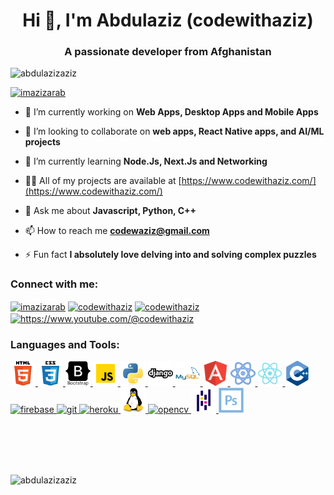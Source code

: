 <h1 align="center">Hi 👋, I'm Abdulaziz (codewithaziz)</h1>   
<h3 align="center">A passionate developer from Afghanistan</h3>

<p align="left"> <img src="https://komarev.com/ghpvc/?username=abdulazizaziz&label=Profile%20views&color=0e75b6&style=flat" alt="abdulazizaziz" /> </p>
<p align="left"> <a href="https://twitter.com/imazizarab" target="blank"><img src="https://img.shields.io/twitter/follow/imazizarab?logo=twitter&style=for-the-badge" alt="imazizarab" /></a> </p>

- 🔭 I’m currently working on **Web Apps, Desktop Apps and Mobile Apps**

- 👯 I’m looking to collaborate on **web apps, React Native apps, and AI/ML projects**

- 🌱 I’m currently learning **Node.Js, Next.Js and Networking**

- 👨‍💻 All of my projects are available at [https://www.codewithaziz.com/](https://www.codewithaziz.com/)

- 💬 Ask me about **Javascript, Python, C++**

- 📫 How to reach me **codewaziz@gmail.com**

- ⚡ Fun fact **I absolutely love delving into and solving complex puzzles**

<h3 align="left">Connect with me:</h3>
<p align="left">
<a href="https://twitter.com/imazizarab" target="blank"><img align="center" src="https://raw.githubusercontent.com/rahuldkjain/github-profile-readme-generator/master/src/images/icons/Social/twitter.svg" alt="imazizarab" height="30" width="40" /></a>
<a href="https://linkedin.com/in/codewithaziz" target="blank"><img align="center" src="https://raw.githubusercontent.com/rahuldkjain/github-profile-readme-generator/master/src/images/icons/Social/linked-in-alt.svg" alt="codewithaziz" height="30" width="40" /></a>
<a href="https://fb.com/codewithaziz" target="blank"><img align="center" src="https://raw.githubusercontent.com/rahuldkjain/github-profile-readme-generator/master/src/images/icons/Social/facebook.svg" alt="codewithaziz" height="30" width="40" /></a>
<a href="https://www.youtube.com/@codewithaziz" target="blank"><img align="center" src="https://raw.githubusercontent.com/rahuldkjain/github-profile-readme-generator/master/src/images/icons/Social/youtube.svg" alt="https://www.youtube.com/@codewithaziz" height="30" width="40" /></a>
</p>

<h3 align="left">Languages and Tools:</h3>
<p align="left">

<a href="https://www.w3.org/html/" target="_blank" rel="noreferrer"> <img src="https://raw.githubusercontent.com/devicons/devicon/master/icons/html5/html5-original-wordmark.svg" alt="html5" width="40" height="40"/> </a>
<a href="https://www.w3schools.com/css/" target="_blank" rel="noreferrer"> <img src="https://raw.githubusercontent.com/devicons/devicon/master/icons/css3/css3-original-wordmark.svg" alt="css3" width="40" height="40"/> </a>
<a href="https://getbootstrap.com" target="_blank" rel="noreferrer"> <img src="https://raw.githubusercontent.com/devicons/devicon/master/icons/bootstrap/bootstrap-plain-wordmark.svg" alt="bootstrap" width="40" height="40"/> </a>
<a href="https://www.w3schools.com/js/" target="_blank" rel="noreferrer"> <img src="javascript.png" alt="javascript" width="40" height="40"/> </a>
<a href="https://www.python.org/" target="_blank" rel="noreferrer"> <img src="https://raw.githubusercontent.com/devicons/devicon/master/icons/python/python-original.svg" alt="python" width="40" height="40"/> </a>
<a href="https://www.djangoproject.com/" target="_blank" rel="noreferrer"> <img src="django.svg" alt="django" width="40" height="40"/> </a>
<a href="https://www.mysql.com/" target="_blank" rel="noreferrer"> <img src="https://raw.githubusercontent.com/devicons/devicon/master/icons/mysql/mysql-original-wordmark.svg" alt="mysql" width="40" height="40"/> </a>
<a href="https://angular.io/" target="_blank" rel="noreferrer"> <img src="angular.png" alt="angular" width="40" height="40"/> </a>
<a href="https://react.dev/" target="_blank" rel="noreferrer"> <img src="react.svg" alt="react" width="40" height="40"/> </a>
<a href="https://reactnative.dev/" target="_blank" rel="noreferrer"> <img src="reactnative.svg" alt="reactnative" width="40" height="40"/> </a>
<a href="https://www.w3schools.com/cpp/" target="_blank" rel="noreferrer"> <img src="https://raw.githubusercontent.com/devicons/devicon/master/icons/cplusplus/cplusplus-original.svg" alt="cplusplus" width="40" height="40"/> </a>
<a href="https://firebase.google.com/" target="_blank" rel="noreferrer"> <img src="https://www.vectorlogo.zone/logos/firebase/firebase-icon.svg" alt="firebase" width="40" height="40"/> </a>
<a href="https://git-scm.com/" target="_blank" rel="noreferrer"> <img src="https://www.vectorlogo.zone/logos/git-scm/git-scm-icon.svg" alt="git" width="40" height="40"/> </a>
<a href="https://heroku.com" target="_blank" rel="noreferrer"> <img src="https://www.vectorlogo.zone/logos/heroku/heroku-icon.svg" alt="heroku" width="40" height="40"/> </a>
<a href="https://www.linux.org/" target="_blank" rel="noreferrer"> <img src="https://raw.githubusercontent.com/devicons/devicon/master/icons/linux/linux-original.svg" alt="linux" width="40" height="40"/> </a>
<a href="https://opencv.org/" target="_blank" rel="noreferrer"> <img src="https://www.vectorlogo.zone/logos/opencv/opencv-icon.svg" alt="opencv" width="40" height="40"/> </a>
<a href="https://pandas.pydata.org/" target="_blank" rel="noreferrer"> <img src="https://raw.githubusercontent.com/devicons/devicon/2ae2a900d2f041da66e950e4d48052658d850630/icons/pandas/pandas-original.svg" alt="pandas" width="40" height="40"/> </a>
<a href="https://www.photoshop.com/en" target="_blank" rel="noreferrer"> <img src="https://raw.githubusercontent.com/devicons/devicon/master/icons/photoshop/photoshop-line.svg" alt="photoshop" width="40" height="40"/> </a>

</br></br></br></br>

<p>&nbsp;<img align="left" src="https://github-readme-stats.vercel.app/api?username=abdulazizaziz&show_icons=true&locale=en" alt="abdulazizaziz" /></p>
